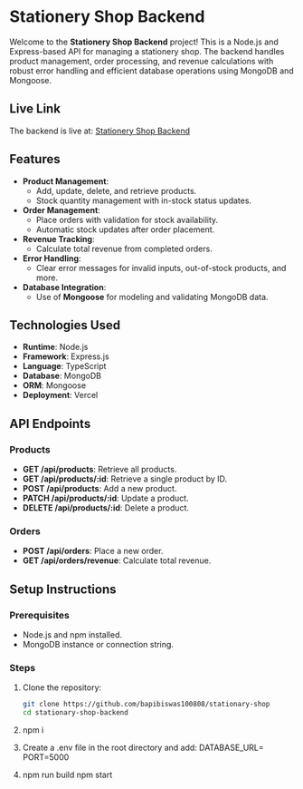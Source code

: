 # Stationery Shop Backend

Welcome to the **Stationery Shop Backend** project! This is a Node.js and Express-based API for managing a stationery shop. The backend handles product management, order processing, and revenue calculations with robust error handling and efficient database operations using MongoDB and Mongoose.

## Live Link

The backend is live at: [Stationery Shop Backend](https://stationary-shop-backend-xi.vercel.app/)

## Features

- **Product Management**:
  - Add, update, delete, and retrieve products.
  - Stock quantity management with in-stock status updates.
- **Order Management**:
  - Place orders with validation for stock availability.
  - Automatic stock updates after order placement.
- **Revenue Tracking**:
  - Calculate total revenue from completed orders.
- **Error Handling**:
  - Clear error messages for invalid inputs, out-of-stock products, and more.
- **Database Integration**:
  - Use of **Mongoose** for modeling and validating MongoDB data.

## Technologies Used

- **Runtime**: Node.js
- **Framework**: Express.js
- **Language**: TypeScript
- **Database**: MongoDB
- **ORM**: Mongoose
- **Deployment**: Vercel

## API Endpoints

### Products

- **GET /api/products**: Retrieve all products.
- **GET /api/products/:id**: Retrieve a single product by ID.
- **POST /api/products**: Add a new product.
- **PATCH /api/products/:id**: Update a product.
- **DELETE /api/products/:id**: Delete a product.

### Orders

- **POST /api/orders**: Place a new order.
- **GET /api/orders/revenue**: Calculate total revenue.

## Setup Instructions

### Prerequisites

- Node.js and npm installed.
- MongoDB instance or connection string.

### Steps

1. Clone the repository:

   ```bash
   git clone https://github.com/bapibiswas100808/stationary-shop
   cd stationary-shop-backend

   ```

2. npm i
3. Create a .env file in the root directory and add:
   DATABASE_URL=<your-mongodb-connection-string>
   PORT=5000
4. npm run build
   npm start
